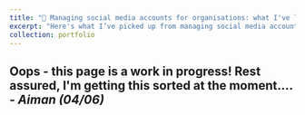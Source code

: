 ```yaml
---
title: "📱 Managing social media accounts for organisations: what I've learned"
excerpt: "Here's what I’ve picked up from managing social media accounts for six different organisations/teams over the past 8 years! [Read more here](/portfolio/portfolio_branding_socmed). <br/><br/><img src='/images/portfolio_socmed.png'>"
collection: portfolio
---
```


Oops - this page is a work in progress! Rest assured, I'm getting this sorted at the moment.... - _Aiman (04/06)_
------